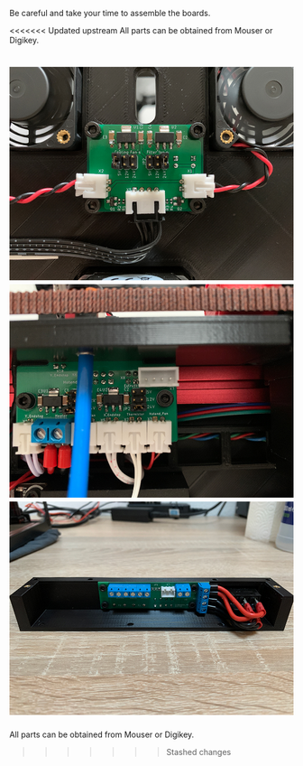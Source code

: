 Be careful and take your time to assemble the boards.

<<<<<<< Updated upstream
All parts can be obtained from Mouser or Digikey.

![Image 1](Fan_PCB/Images/1.jpg)
![Image 2](Hotend_PCB/Images/1.jpg)
![Image 3](Supply_PCB/Images/1.jpg)
=======
All parts can be obtained from Mouser or Digikey.
>>>>>>> Stashed changes
